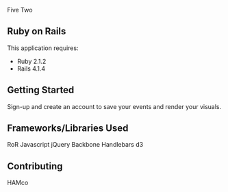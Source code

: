Five Two

Ruby on Rails
-------------

This application requires:

- Ruby 2.1.2
- Rails 4.1.4

Getting Started
---------------

Sign-up and create an account to save your events and render your visuals.

Frameworks/Libraries Used
-------------------------

RoR
Javascript
jQuery
Backbone
Handlebars
d3

Contributing
------------

HAMco
